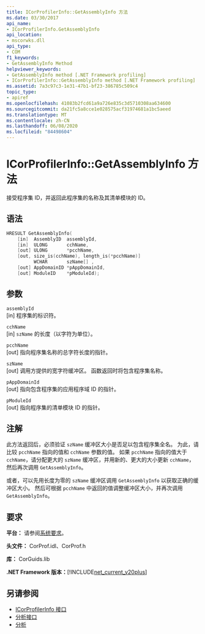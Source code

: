 ```yaml
---
title: ICorProfilerInfo::GetAssemblyInfo 方法
ms.date: 03/30/2017
api_name:
- ICorProfilerInfo.GetAssemblyInfo
api_location:
- mscorwks.dll
api_type:
- COM
f1_keywords:
- GetAssemblyInfo Method
helpviewer_keywords:
- GetAssemblyInfo method [.NET Framework profiling]
- ICorProfilerInfo::GetAssemblyInfo method [.NET Framework profiling]
ms.assetid: 7a3c97c3-1e31-47b1-bf23-386785c509c4
topic_type:
- apiref
ms.openlocfilehash: 41083b2fcd61a9a726e835c3d5710308aa634600
ms.sourcegitcommit: da21fc5a8cce1e028575acf31974681a1bc5aeed
ms.translationtype: MT
ms.contentlocale: zh-CN
ms.lasthandoff: 06/08/2020
ms.locfileid: "84498604"
---
```

# <a name="icorprofilerinfogetassemblyinfo-method"></a>ICorProfilerInfo::GetAssemblyInfo 方法
接受程序集 ID，并返回此程序集的名称及其清单模块的 ID。  
  
## <a name="syntax"></a>语法  
  
```cpp  
HRESULT GetAssemblyInfo(  
    [in]  AssemblyID  assemblyId,  
    [in]  ULONG       cchName,  
    [out] ULONG       *pcchName,  
    [out, size_is(cchName), length_is(*pcchName)]  
          WCHAR       szName[] ,  
    [out] AppDomainID *pAppDomainId,  
    [out] ModuleID    *pModuleId);  
```  
  
## <a name="parameters"></a>参数  
 `assemblyId`  
 [in] 程序集的标识符。  
  
 `cchName`  
 [in] `szName` 的长度（以字符为单位）。  
  
 `pcchName`  
 [out] 指向程序集名称的总字符长度的指针。  
  
 `szName`  
 [out] 调用方提供的宽字符缓冲区。 函数返回时将包含程序集名称。  
  
 `pAppDomainId`  
 [out] 指向包含程序集的应用程序域 ID 的指针。  
  
 `pModuleId`  
 [out] 指向程序集的清单模块 ID 的指针。  
  
## <a name="remarks"></a>注解  
 此方法返回后，必须验证 `szName` 缓冲区大小是否足以包含程序集全名。 为此，请比较 `pcchName` 指向的值和 `cchName` 参数的值。 如果 `pcchName` 指向的值大于 `cchName`，请分配更大的 `szName` 缓冲区，并用新的、更大的大小更新 `cchName`，然后再次调用 `GetAssemblyInfo`。  
  
 或者，可以先用长度为零的 `szName` 缓冲区调用 `GetAssemblyInfo` 以获取正确的缓冲区大小。 然后可根据 `pcchName` 中返回的值调整缓冲区大小，并再次调用 `GetAssemblyInfo`。  
  
## <a name="requirements"></a>要求  
 **平台：** 请参阅[系统要求](../../get-started/system-requirements.md)。  
  
 **头文件：** CorProf.idl、CorProf.h  
  
 **库：** CorGuids.lib  
  
 **.NET Framework 版本：**[!INCLUDE[net_current_v20plus](../../../../includes/net-current-v20plus-md.md)]  
  
## <a name="see-also"></a>另请参阅

- [ICorProfilerInfo 接口](icorprofilerinfo-interface.md)
- [分析接口](profiling-interfaces.md)
- [分析](index.md)
